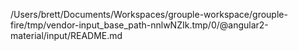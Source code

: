 /Users/brett/Documents/Workspaces/grouple-workspace/grouple-fire/tmp/vendor-input_base_path-nnlwNZIk.tmp/0/@angular2-material/input/README.md